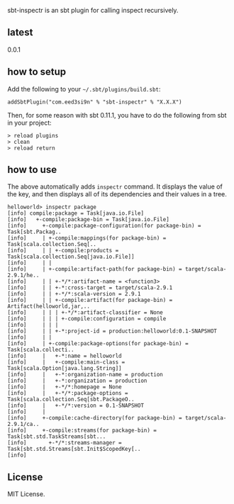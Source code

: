 sbt-inspectr is an sbt plugin for calling inspect recursively.

## latest
0.0.1

## how to setup
Add the following to your `~/.sbt/plugins/build.sbt`:

    addSbtPlugin("com.eed3si9n" % "sbt-inspectr" % "X.X.X")

Then, for some reason with sbt 0.11.1, you have to do the following from sbt in your project:

    > reload plugins
    > clean
    > reload return

## how to use
The above automatically adds `inspectr` command.
It displays the value of the key, and then displays all of its dependencies and their values in a tree.

```
helloworld> inspectr package
[info] compile:package = Task[java.io.File]
[info]   +-compile:package-bin = Task[java.io.File]
[info]     +-compile:package-configuration(for package-bin) = Task[sbt.Packag..
[info]     | +-compile:mappings(for package-bin) = Task[scala.collection.Seq[..
[info]     | | +-compile:products = Task[scala.collection.Seq[java.io.File]]
[info]     | | 
[info]     | +-compile:artifact-path(for package-bin) = target/scala-2.9.1/he..
[info]     | | +-*/*:artifact-name = <function3>
[info]     | | +-*:cross-target = target/scala-2.9.1
[info]     | | +-*/*:scala-version = 2.9.1
[info]     | | +-compile:artifact(for package-bin) = Artifact(helloworld,jar,..
[info]     | | | +-*/*:artifact-classifier = None
[info]     | | | +-compile:configuration = compile
[info]     | | | 
[info]     | | +-*:project-id = production:helloworld:0.1-SNAPSHOT
[info]     | | 
[info]     | +-compile:package-options(for package-bin) = Task[scala.collecti..
[info]     |   +-*:name = helloworld
[info]     |   +-compile:main-class = Task[scala.Option[java.lang.String]]
[info]     |   +-*:organization-name = production
[info]     |   +-*:organization = production
[info]     |   +-*/*:homepage = None
[info]     |   +-*/*:package-options = Task[scala.collection.Seq[sbt.PackageO..
[info]     |   +-*/*:version = 0.1-SNAPSHOT
[info]     |   
[info]     +-compile:cache-directory(for package-bin) = target/scala-2.9.1/ca..
[info]     +-compile:streams(for package-bin) = Task[sbt.std.TaskStreams[sbt...
[info]       +-*/*:streams-manager = Task[sbt.std.Streams[sbt.Init$ScopedKey[..
[info]
```

## License
MIT License.
